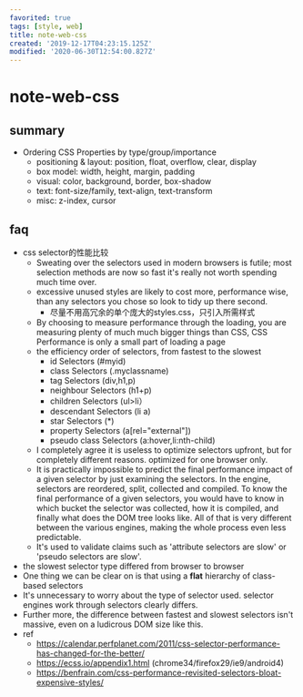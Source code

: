 ```yaml
---
favorited: true
tags: [style, web]
title: note-web-css
created: '2019-12-17T04:23:15.125Z'
modified: '2020-06-30T12:54:00.827Z'
---
```


# note-web-css

## summary

- Ordering CSS Properties by type/group/importance
  - positioning & layout: position, float, overflow, clear, display
  - box model: width, height, margin, padding
  - visual: color, background, border, box-shadow
  - text: font-size/family, text-align, text-transform
  - misc: z-index, cursor

## faq

- css selector的性能比较
  - Sweating over the selectors used in modern browsers is futile; most selection methods are now so fast it's really not worth spending much time over. 
  - excessive unused styles are likely to cost more, performance wise, than any selectors you chose so look to tidy up there second. 
    - 尽量不用高冗余的单个庞大的styles.css，只引入所需样式
  - By choosing to measure performance through the loading, you are measuring plenty of much much bigger things than CSS, CSS Performance is only a small part of loading a page
  - the efficiency order of selectors, from fastest to the slowest
    - id Selectors (#myid)
    - class Selectors (.myclassname)
    - tag Selectors (div,h1,p)
    - neighbour Selectors (h1+p)
    - children Selectors (ul>li）
    - descendant Selectors (li a)
    - star Selectors (*)
    - property Selectors (a[rel="external"])
    - pseudo class Selectors (a:hover,li:nth-child)
  - I completely agree it is useless to optimize selectors upfront, but for completely different reasons. optimized for one browser only.
  - It is practically impossible to predict the final performance impact of a given selector by just examining the selectors. In the engine, selectors are reordered, split, collected and compiled. To know the final performance of a given selectors, you would have to know in which bucket the selector was collected, how it is compiled, and finally what does the DOM tree looks like. All of that is very different between the various engines, making the whole process even less predictable.
  - It's used to validate claims such as 'attribute selectors are slow' or 'pseudo selectors are slow'.
- the slowest selector type differed from browser to browser
- One thing we can be clear on is that using a **flat** hierarchy of class-based selectors
- It's unnecessary to worry about the type of selector used. selector engines work through selectors clearly differs. 
- Further more, the difference between fastest and slowest selectors isn't massive, even on a ludicrous DOM size like this.    
- ref
  - https://calendar.perfplanet.com/2011/css-selector-performance-has-changed-for-the-better/
  - https://ecss.io/appendix1.html (chrome34/firefox29/ie9/android4)
  - https://benfrain.com/css-performance-revisited-selectors-bloat-expensive-styles/
